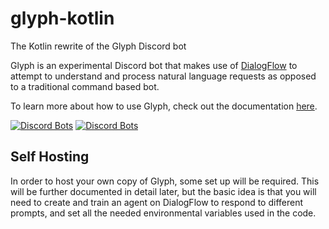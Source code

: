 # glyph-kotlin
The Kotlin rewrite of the Glyph Discord bot

Glyph is an experimental Discord bot that makes use of [DialogFlow](https://dialogflow.com/) to attempt to understand and process natural language requests as opposed to a traditional command based bot.

To learn more about how to use Glyph, check out the documentation [here](https://glyph-discord.readthedocs.io/en/latest/welcome.html).

[![Discord Bots](https://discordbots.org/api/widget/status/248186527161516032.svg?noavatar=true)](https://discordbots.org/bot/248186527161516032) [![Discord Bots](https://discordbots.org/api/widget/servers/248186527161516032.svg?noavatar=true)](https://discordbots.org/bot/248186527161516032)

## Self Hosting

In order to host your own copy of Glyph, some set up will be required. 
This will be further documented in detail later, but the basic idea is that you will need to create and train an agent on DialogFlow to respond to different prompts, and set all the needed environmental variables used in the code.
